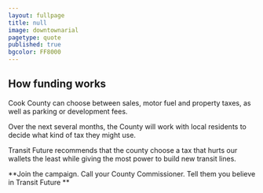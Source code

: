 ```yaml
---
layout: fullpage
title: null
image: downtownarial
pagetype: quote
published: true
bgcolor: FF8000
---
```


## How funding works

Cook County can choose between sales, motor fuel and property taxes, as well as parking or development fees. 

Over the next several months, the County will work with local residents to decide what kind of tax they might use.

Transit Future recommends that the county choose a tax that hurts our wallets the least while giving the most power to build new transit lines. 

**Join the campaign. Call your County Commissioner. Tell them you believe in Transit Future **